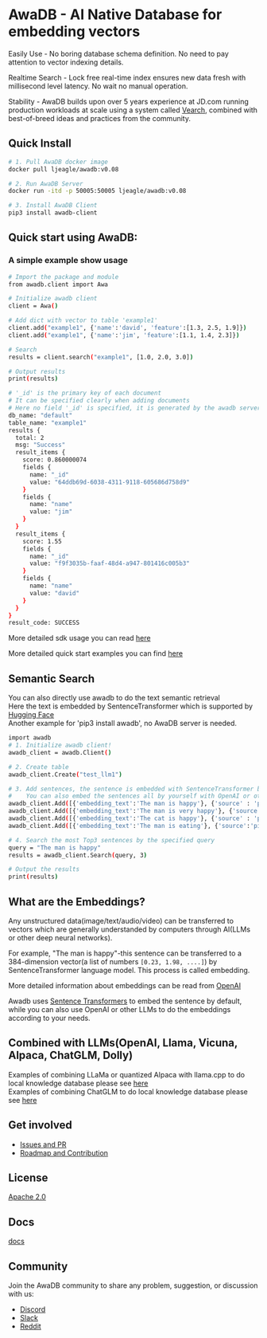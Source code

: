 # AwaDB - AI Native Database for embedding vectors

Easily Use - No boring database schema definition. No need to pay attention to vector indexing details.  

Realtime Search - Lock free real-time index ensures new data fresh with millisecond level latency. No wait no manual operation.  

Stability - AwaDB builds upon over 5 years experience at JD.com running production workloads at scale using a system called [Vearch](https://github.com/vearch/vearch), combined with best-of-breed ideas and practices from the community. 

## Quick Install
```bash
# 1. Pull AwaDB docker image
docker pull ljeagle/awadb:v0.08

# 2. Run AwaDB Server
docker run -itd -p 50005:50005 ljeagle/awadb:v0.08

# 3. Install AwaDB Client
pip3 install awadb-client
```

## Quick start using AwaDB:

### A simple example show usage
```bash
# Import the package and module
from awadb.client import Awa

# Initialize awadb client
client = Awa()

# Add dict with vector to table 'example1'
client.add("example1", {'name':'david', 'feature':[1.3, 2.5, 1.9]})
client.add("example1", {'name':'jim', 'feature':[1.1, 1.4, 2.3]})

# Search
results = client.search("example1", [1.0, 2.0, 3.0])

# Output results
print(results)

# '_id' is the primary key of each document
# It can be specified clearly when adding documents
# Here no field '_id' is specified, it is generated by the awadb server 
db_name: "default"
table_name: "example1"
results {
  total: 2
  msg: "Success"
  result_items {
    score: 0.860000074
    fields {
      name: "_id" 
      value: "64ddb69d-6038-4311-9118-605686d758d9"
    }
    fields {
      name: "name"
      value: "jim"
    }
  }
  result_items {
    score: 1.55
    fields {
      name: "_id"
      value: "f9f3035b-faaf-48d4-a947-801416c005b3"
    }
    fields {
      name: "name"
      value: "david"
    }
  }
}
result_code: SUCCESS
```

More detailed sdk usage you can read [here](https://github.com/awa-ai/awadb/blob/main/clients/awadb/client.py)

More detailed quick start examples you can find [here](https://github.com/awa-ai/awadb/blob/main/tests/test_awadb_client.py)


## Semantic Search
You can also directly use awadb to do the text semantic retrieval  
Here the text is embedded by SentenceTransformer which is supported by [Hugging Face](https://huggingface.co)  
Another example for 'pip3 install awadb', no AwaDB server is needed.
```bash
import awadb
# 1. Initialize awadb client!
awadb_client = awadb.Client()

# 2. Create table
awadb_client.Create("test_llm1") 

# 3. Add sentences, the sentence is embedded with SentenceTransformer by default
#    You can also embed the sentences all by yourself with OpenAI or other LLMs
awadb_client.Add([{'embedding_text':'The man is happy'}, {'source' : 'pic1'}])
awadb_client.Add([{'embedding_text':'The man is very happy'}, {'source' : 'pic2'}])
awadb_client.Add([{'embedding_text':'The cat is happy'}, {'source' : 'pic3'}])
awadb_client.Add([{'embedding_text':'The man is eating'}, {'source':'pic4'}])

# 4. Search the most Top3 sentences by the specified query
query = "The man is happy"
results = awadb_client.Search(query, 3)

# Output the results
print(results)
```

## What are the Embeddings?

Any unstructured data(image/text/audio/video) can be transferred to vectors which are generally understanded by computers through AI(LLMs or other deep neural networks).   
  
For example, "The man is happy"-this sentence can be transferred to a 384-dimension vector(a list of numbers `[0.23, 1.98, ....]`) by SentenceTransformer language model. This process is called embedding.

More detailed information about embeddings can be read from [OpenAI](https://platform.openai.com/docs/guides/embeddings/what-are-embeddings)

Awadb uses [Sentence Transformers](https://huggingface.co/sentence-transformers) to embed the sentence by default, while you can also use OpenAI or other LLMs to do the embeddings according to your needs.


## Combined with LLMs(OpenAI, Llama, Vicuna, Alpaca, ChatGLM, Dolly)
Examples of combining LLaMa or quantized Alpaca with llama.cpp to do local knowledge database please see [here](./examples/llama.cpp)  
Examples of combining ChatGLM to do local knowledge database please see [here](./examples/chatglm)  



## Get involved

- [Issues and PR](https://github.com/awa-ai/awadb/issues)  
- [Roadmap and Contribution](https://github.com/awa-ai/awadb/blob/main/ROADMAP.md)


## License

[Apache 2.0](./LICENSE)


## Docs
[docs](./docs/build/html/index.html)

## Community

Join the AwaDB community to share any problem, suggestion, or discussion with us:

- [Discord](https://discord.gg/GP7QxRrDjB)
- [Slack](https://awadbhq.slack.com)
- [Reddit](https://www.reddit.com/r/Awadb/)
